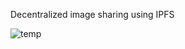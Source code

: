 Decentralized image sharing using IPFS



![temp](https://user-images.githubusercontent.com/61254009/195205370-2afca286-b8b5-4175-94a3-229a2cd975d5.jpg)
